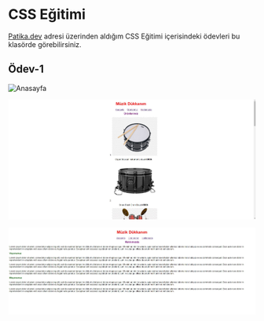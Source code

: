 # CSS Eğitimi
[Patika.dev](https://www.patika.dev/tr) adresi üzerinden aldığım CSS Eğitimi içerisindeki ödevleri bu klasörde görebilirsiniz.


## Ödev-1
![Anasayfa](odev_1/odev1-anasayfa.jpg "Ödev-1 Anasayfa")

![Ürünlerimiz](odev1-urunlerimiz.jpg "Ödev-1 Ürünlerimiz")

![Hakkımızda](odev1-hakkimizda.jpg "Ödev-1 Hakkımızda")
